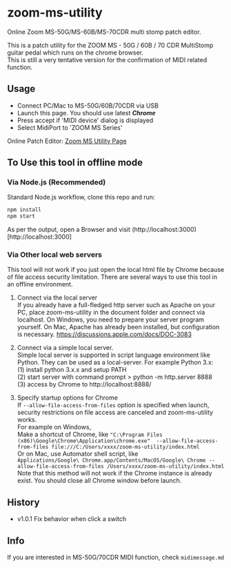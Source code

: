 # zoom-ms-utility
Online Zoom MS-50G/MS-60B/MS-70CDR multi stomp patch editor.

This is a patch utility for the ZOOM MS - 50G / 60B / 70 CDR MultiStomp guitar pedal which runs on the chrome browser.  
This is still a very tentative version for the confirmation of MIDI related function.

## Usage
* Connect PC/Mac to MS-50G/60B/70CDR via USB
* Launch this page. You should use latest ***Chrome***
* Press accept if 'MIDI device' dialog is displayed
* Select MidiPort to 'ZOOM MS Series'

Online Patch Editor: [Zoom MS Utility Page](https://g200kg.github.io/zoom-ms-utility/)

## To Use this tool in offline mode

### Via Node.js (Recommended)

Standard Node.js workflow, clone this repo and run:
```bash
npm install
npm start
```
As per the output, open a Browser and visit (http://localhost:3000)[http://localhost:3000]

### Via Other local web servers

This tool will not work if you just open the local html file by Chrome because of file access security limitation. There are several ways to use this tool in an offline environment.

1. Connect via the local server  
  If you already have a full-fledged http server such as Apache on your PC, place zoom-ms-utility in the document folder and connect via localhost. On Windows, you need to prepare your server program yourself. On Mac, Apache has already been installed, but configuration is necessary.
    https://discussions.apple.com/docs/DOC-3083

2. Connect via a simple local server.  
  Simple local server is supported in script language environment like Python. They can be used as a local-server. For example Python 3.x:  
 (1) install python 3.x.x and setup PATH  
 (2) start server with command prompt > python -m http.server 8888  
 (3) access by Chrome to http://localhost:8888/  

3. Specify startup options for Chrome  
  If `--allow-file-access-from-files` option is specified when launch, security restrictions on file access are canceled and zoom-ms-utility works.  
  For example on Windows,  
  Make a shortcut of Chrome, like
  `"C:\Program Files (x86)\Google\Chrome\Application\chrome.exe"  --allow-file-access-from-files file:///C:/Users/xxxx/zoom-ms-utility/index.html`  
  Or on Mac, use Automator shell script, like  
  `Applications/Google\ Chrome.app/Contents/MacOS/Google\ Chrome --allow-file-access-from-files /Users/xxxx/zoom-ms-utility/index.html`  
  Note that this method will not work if the Chrome instance is already exist. You should close all Chrome window before launch.

## History
* v1.0.1 Fix behavior when click a switch

## Info
If you are interested in MS-50G/70CDR MIDI function, check `midimessage.md`
